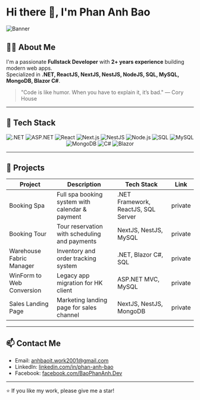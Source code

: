 # Hi there 👋, I'm Phan Anh Bao

![Banner](https://images.unsplash.com/photo-1507525428034-b723cf961d3e?auto=format&fit=crop&w=1200&q=80)

## 👨‍💻 About Me
I'm a passionate **Fullstack Developer** with **2+ years experience** building modern web apps.  
Specialized in **.NET, ReactJS, NextJS, NestJS, NodeJS, SQL, MySQL, MongoDB, Blazor C#**.

> "Code is like humor. When you have to explain it, it’s bad." — Cory House

---

## 🔧 Tech Stack

<p align="center">
  <img src="https://img.shields.io/badge/.NET-512BD4?style=for-the-badge&logo=.net&logoColor=white" alt=".NET" />
  <img src="https://img.shields.io/badge/ASP.NET-6A40FD?style=for-the-badge&logo=asp.net&logoColor=white" alt="ASP.NET" />
  <img src="https://img.shields.io/badge/React-20232A?style=for-the-badge&logo=react&logoColor=61DAFB" alt="React" />
  <img src="https://img.shields.io/badge/Next.js-000000?style=for-the-badge&logo=next.js&logoColor=white" alt="Next.js" />
  <img src="https://img.shields.io/badge/NestJS-E0234E?style=for-the-badge&logo=nestjs&logoColor=white" alt="NestJS" />
  <img src="https://img.shields.io/badge/Node.js-339933?style=for-the-badge&logo=node.js&logoColor=white" alt="Node.js" />
  <img src="https://img.shields.io/badge/SQL-4479A1?style=for-the-badge&logo=sql&logoColor=white" alt="SQL" />
  <img src="https://img.shields.io/badge/MySQL-00758F?style=for-the-badge&logo=mysql&logoColor=white" alt="MySQL" />
  <img src="https://img.shields.io/badge/MongoDB-47A248?style=for-the-badge&logo=mongodb&logoColor=white" alt="MongoDB" />
  <img src="https://img.shields.io/badge/C%23-239120?style=for-the-badge&logo=c-sharp&logoColor=white" alt="C#" />
  <img src="https://img.shields.io/badge/Blazor-512BD4?style=for-the-badge&logo=blazor&logoColor=white" alt="Blazor" />
</p>

---

## 🚀 Projects

| Project                   | Description                                         | Tech Stack                         | Link       |
|---------------------------|----------------------------------------------------|-------------------------------------|------------|
| Booking Spa               | Full spa booking system with calendar & payment    | .NET Framework, ReactJS, SQL Server | private    |
| Booking Tour              | Tour reservation with scheduling and payments      | NextJS, NestJS, MySQL               |  private   |
| Warehouse Fabric Manager  | Inventory and order tracking system                | .NET, Blazor C#, SQL                |  private   |
| WinForm to Web Conversion | Legacy app migration for HK client                 | ASP.NET MVC, MySQL                  |  private   |
| Sales Landing Page        | Marketing landing page for sales channel           | NextJS, NestJS, MongoDB             |  private   |

---

## 📫 Contact Me

- Email: anhbaoit.work2001@gmail.com
- LinkedIn: [linkedin.com/in/phan-anh-bao](https://www.linkedin.com/in/phan-anh-bao)  
- Facebook: [facebook.com/BaoPhanAnh.Dev](https://www.facebook.com/BaoPhanAnh.Dev)

---

⭐ If you like my work, please give me a star!
